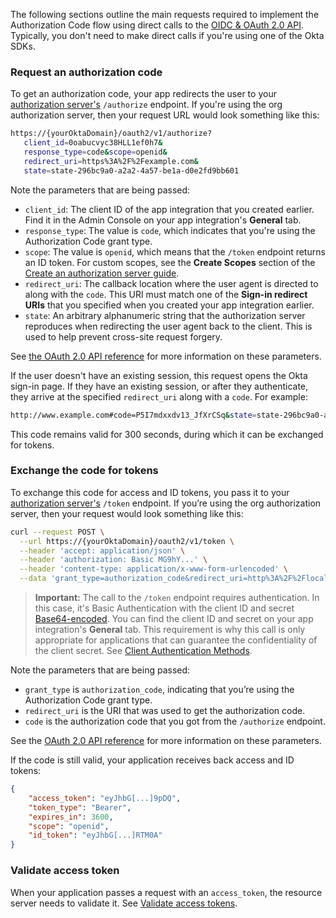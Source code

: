 The following sections outline the main requests required to implement the Authorization Code flow using direct calls to the [OIDC & OAuth 2.0 API](https://developer.okta.com/docs/api/openapi/okta-oauth/guides/overview/). Typically, you don't need to make direct calls if you're using one of the Okta SDKs.

### Request an authorization code

To get an authorization code, your app redirects the user to your [authorization server's](/docs/concepts/auth-servers/) `/authorize` endpoint. If you're using the org authorization server, then your request URL would look something like this:

```bash
https://{yourOktaDomain}/oauth2/v1/authorize?
   client_id=0oabucvyc38HLL1ef0h7&
   response_type=code&scope=openid&
   redirect_uri=https%3A%2F%2Fexample.com&
   state=state-296bc9a0-a2a2-4a57-be1a-d0e2fd9bb601
```

Note the parameters that are being passed:

* `client_id`: The client ID of the app integration that you created earlier. Find it in the Admin Console on your app integration's **General** tab.
* `response_type`: The value is `code`, which indicates that you're using the Authorization Code grant type.
* `scope`: The value is `openid`, which means that the `/token` endpoint returns an ID token. For custom scopes, see the **Create Scopes** section of the [Create an authorization server guide](/docs/guides/customize-authz-server/main/#create-scopes).
* `redirect_uri`: The callback location where the user agent is directed to along with the `code`. This URI must match one of the **Sign-in redirect URIs** that you specified when you created your app integration earlier.
* `state`: An arbitrary alphanumeric string that the authorization server reproduces when redirecting the user agent back to the client. This is used to help prevent cross-site request forgery.

See [the OAuth 2.0 API reference](https://developer.okta.com/docs/api/openapi/okta-oauth/oauth/tag/CustomAS/#tag/CustomAS/operation/authorizeCustomAS) for more information on these parameters.

If the user doesn't have an existing session, this request opens the Okta sign-in page. If they have an existing session, or after they authenticate, they arrive at the specified `redirect_uri` along with a `code`. For example:

```bash
http://www.example.com#code=P5I7mdxxdv13_JfXrCSq&state=state-296bc9a0-a2a2-4a57-be1a-d0e2fd9bb601
```

This code remains valid for 300 seconds, during which it can be exchanged for tokens.

### Exchange the code for tokens

To exchange this code for access and ID tokens, you pass it to your [authorization server's](/docs/concepts/auth-servers/) `/token` endpoint. If you’re using the org authorization server, then your request would look something like this:

```bash
curl --request POST \
  --url https://{yourOktaDomain}/oauth2/v1/token \
  --header 'accept: application/json' \
  --header 'authorization: Basic MG9hY...' \
  --header 'content-type: application/x-www-form-urlencoded' \
  --data 'grant_type=authorization_code&redirect_uri=http%3A%2F%2Flocalhost%3A8080&code=P59yPm1_X1gxtdEOEZjn'
```

> **Important:** The call to the `/token` endpoint requires authentication. In this case, it's Basic Authentication with the client ID and secret [Base64-encoded](/docs/guides/implement-grant-type/clientcreds/main/#base64-encode-the-client-id-and-client-secret). You can find the client ID and secret on your app integration's **General** tab. This requirement is why this call is only appropriate for applications that can guarantee the confidentiality of the client secret. See [Client Authentication Methods](https://developer.okta.com/docs/api/openapi/okta-oauth/guides/client-auth/#client-authentication-methods).

Note the parameters that are being passed:

* `grant_type` is `authorization_code`, indicating that you’re using the Authorization Code grant type.
* `redirect_uri` is the URI that was used to get the authorization code.
* `code` is the authorization code that you got from the `/authorize` endpoint.

See the [OAuth 2.0 API reference](https://developer.okta.com/docs/api/openapi/okta-oauth/oauth/tag/CustomAS/#tag/CustomAS/operation/tokenCustomAS) for more information on these parameters.

If the code is still valid, your application receives back access and ID tokens:

```json
{
    "access_token": "eyJhbG[...]9pDQ",
    "token_type": "Bearer",
    "expires_in": 3600,
    "scope": "openid",
    "id_token": "eyJhbG[...]RTM0A"
}
```

### Validate access token

When your application passes a request with an `access_token`, the resource server needs to validate it. See [Validate access tokens](/docs/guides/validate-access-tokens/).
